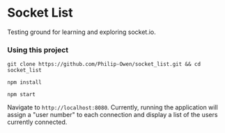 # Socket List

Testing ground for learning and exploring socket.io.

### Using this project

`git clone https://github.com/Philip-Owen/socket_list.git && cd socket_list`

`npm install`

`npm start`

Navigate to `http://localhost:8080`. Currently, running the application will assign a "user number" to each connection and display a list of the users currently connected.
